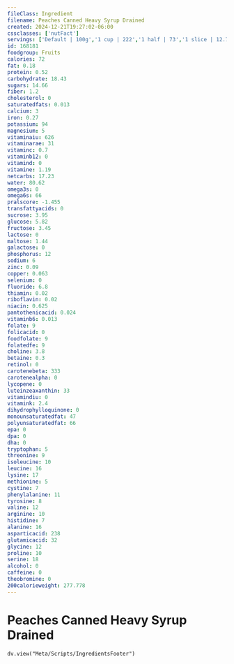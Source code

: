 ```yaml
---
fileClass: Ingredient
filename: Peaches Canned Heavy Syrup Drained
created: 2024-12-21T19:27:02-06:00
cssclasses: ['nutFact']
servings: ['Default | 100g','1 cup | 222','1 half | 73','1 slice | 12.7']
id: 168181
foodgroup: Fruits
calories: 72
fat: 0.18
protein: 0.52
carbohydrate: 18.43
sugars: 14.66
fiber: 1.2
cholesterol: 0
saturatedfats: 0.013
calcium: 3
iron: 0.27
potassium: 94
magnesium: 5
vitaminaiu: 626
vitaminarae: 31
vitaminc: 0.7
vitaminb12: 0
vitamind: 0
vitamine: 1.19
netcarbs: 17.23
water: 80.62
omega3s: 0
omega6s: 66
pralscore: -1.455
transfattyacids: 0
sucrose: 3.95
glucose: 5.82
fructose: 3.45
lactose: 0
maltose: 1.44
galactose: 0
phosphorus: 12
sodium: 6
zinc: 0.09
copper: 0.063
selenium: 0
fluoride: 6.8
thiamin: 0.02
riboflavin: 0.02
niacin: 0.625
pantothenicacid: 0.024
vitaminb6: 0.013
folate: 9
folicacid: 0
foodfolate: 9
folatedfe: 9
choline: 3.8
betaine: 0.3
retinol: 0
carotenebeta: 333
carotenealpha: 0
lycopene: 0
luteinzeaxanthin: 33
vitamindiu: 0
vitamink: 2.4
dihydrophylloquinone: 0
monounsaturatedfat: 47
polyunsaturatedfat: 66
epa: 0
dpa: 0
dha: 0
tryptophan: 5
threonine: 9
isoleucine: 10
leucine: 16
lysine: 17
methionine: 5
cystine: 7
phenylalanine: 11
tyrosine: 8
valine: 12
arginine: 10
histidine: 7
alanine: 16
asparticacid: 238
glutamicacid: 32
glycine: 12
proline: 10
serine: 18
alcohol: 0
caffeine: 0
theobromine: 0
200calorieweight: 277.778
---
```


# Peaches Canned Heavy Syrup Drained

```dataviewjs
dv.view("Meta/Scripts/IngredientsFooter")
```